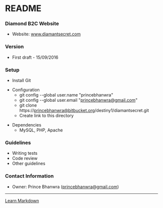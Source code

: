 # README #

### Diamond B2C Website ###

* Website: www.diamantsecret.com

### Version ####
* First draft - 15/09/2016

### Setup ###

* Install Git
+ Configuration
    * git config --global user.name "princebhanwra"
    * git config --global user.email "princebhanwra@gmail.com"
    * git clone https://princebhanwra@bitbucket.org/destiny1/diamantsecret.git
    * Create link to this directory
- Dependencies
    * MySQL, PHP, Apache

### Guidelines ###

* Writing tests
* Code review
* Other guidelines

### Contact Information ###

* Owner: Prince Bhanwra (princebhanwra@gmail.com)


-----
[Learn Markdown](https://bitbucket.org/tutorials/markdowndemo)